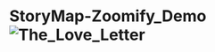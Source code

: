 # StoryMap-Zoomify_Demo![The_Love_Letter](https://user-images.githubusercontent.com/66704439/155742714-2069fcda-fdd5-450f-ab02-3ba6f5e5d642.jpg)
